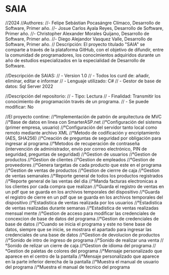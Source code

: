 # SAIA
//2024
//Authores: 
//- Felipe Sebástian Pocasángre Clímaco, Desarrollo de Software, Primer año.
//- Josue Carlos Ayala Reyes, Desarrollo de Software, Primer año.
//- Christopher Alexander Morales Quijano, Desarrollo de Software, Primer año.
//- Diego Alejandor Vasquez Valle, Desarrollo de Software, Primer año.
// Descripción: El proyecto titulado "SAIA" se comparte a través de la plataforma GitHub, con el objetivo de difundir, entre la comunidad de programadores, los conocimientos adquiridos durante un año de estudios especializados en la especialidad de Desarrollo de Software.

//Descripción de SAIAS:
// - Version 1.0
// - Todos los curd de: añadir, eliminar, editar e informar
// - Lenguaje utilizado: C#
// - Gestor de base de datos: Sql Server 2022

//Descripción del repositorio:
// - Tipo: Lectura
// - Finalidad: Transmitir los conocimiento de programación través de un programa.
// - Se puede modificar: No

//El proyecto contine:
//°Implementación de patrón de arquitectura de MVC
//°Base de datos en linea con SmarterASP.net
//°Configuración del sistema (primer empresa, usuario)
//°Configuración del servidor tanto local como remoto mediante archivo XML
//°Metodo de codificación y encriptamiento (AES, SHA256)
//°Creación de preguntas de seguridad por obligación para ingresar al programa
//°Metodos de recuperación de contraseña (intervención de administrador, envío por correo electrónico, PIN de seguridad, preguntas de seguridad)
//°Gestion de usuarios
//°Gestion de productos
//°Gestion de clientes
//°Gestion de empleados
//°Gestion de proveedores
//°Genera targetas de cada producto que este en el programa
//°Gestion de ventas de productos
//°Gestion de cierrre de caja
//°Gestion de ventas semanales
//°Reporte general de todos los productos registrados
//°Reporte general de las ventas del dia
//°Manda facturas electronicas a los clientes por cada compra que realizan
//°Guarda el registro de ventas en un pdf que se guarda en los archivos temporales del dispositivo
//°Guarda el registro de cierre en un pdf que se guarda en los archivos temporales del dispositivo
//°Estadistica de ventas realizada por los usuarios
//°Estadistica de ventas realizadas durante semanas
//°Estadistica de ventas realizadas mensual mente
//°Gestion de acceso para modificar las credenciales de concexcion de base de datos del programa
//°Gestion de credenciales de base de datos
//°Cuando se inicia el programa y este no tiene base de datos, siempre que se inicie, se mostrara el apartado para ingresar las credenciales de una base de datos
//°Gestion de devolucion de productos
//°Sonido de intro de ingreso de programa
//°Sonido de realizar una venta
//°Sonido de relizar un cierre de caja
//°Gestion de idioma del programa
//°Gestion de paletas de colores del programa
//°Mensaje personalizado que aparece en el centro de la pantalla
//°Mensaje personalizado que aparece en la parte inferior derecha de la pantalla
//°Muestra el manual de usuario del programa
//°Muestra el manual de tecnico del programa

